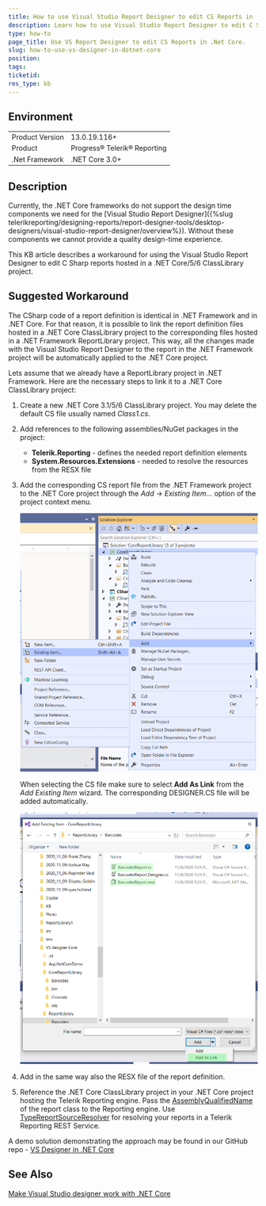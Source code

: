 ```yaml
---
title: How to use Visual Studio Report Designer to edit CS Reports in .Net Core Projects
description: Learn how to use Visual Studio Report Designer to edit C Sharp Reports in .Net Core Projects.
type: how-to
page_title: Use VS Report Designer to edit CS Reports in .Net Core.
slug: how-to-use-vs-designer-in-dotnet-core
position: 
tags: 
ticketid: 
res_type: kb
---
```


## Environment
<table>
	<tbody>
		<tr>
			<td>Product Version</td>
			<td>13.0.19.116+</td>
		</tr>
		<tr>
			<td>Product</td>
			<td>Progress® Telerik® Reporting</td>
		</tr>
		<tr>
			<td>.Net Framework</td>
			<td>.NET Core 3.0+</td>
		</tr>
	</tbody>
</table>


## Description

Currently, the .NET Core frameworks do not support the design time components we need for the [Visual Studio Report Designer]({%slug telerikreporting/designing-reports/report-designer-tools/desktop-designers/visual-studio-report-designer/overview%}). Without these components we cannot provide a quality design-time experience. 

This KB article describes a workaround for using the Visual Studio Report Designer to edit C Sharp reports hosted in a .NET Core/5/6 ClassLibrary project.

## Suggested Workaround

The CSharp code of a report definition is identical in .NET Framework and in .NET Core. For that reason, it is possible to link the report definition files hosted in a .NET Core ClassLibrary project to the corresponding files hosted in a .NET Framework ReportLibrary project. This way, all the changes made with the Visual Studio Report Designer to the report in the .NET Framework project will be automatically applied to the .NET Core project. 

Lets assume that we already have a ReportLibrary project in .NET Framework. Here are the necessary steps to link it to a .NET Core ClassLibrary project:

1. Create a new .NET Core 3.1/5/6 ClassLibrary project. You may delete the default CS file usually named _Class1.cs_. 

2. Add references to the following assemblies/NuGet packages in the project: 

    * __Telerik.Reporting__ - defines the needed report definition elements
    * __System.Resources.Extensions__ - needed to resolve the resources from the RESX file

3. Add the corresponding CS report file from the .NET Framework project to the .NET Core project through the _Add_ -> _Existing Item..._ option of the project context menu. 

	![Add Existing Item](images/addexistingitem.png) 

	When selecting the CS file make sure to select __Add As Link__ from the _Add Existing Item_ wizard. The corresponding DESIGNER.CS file will be added automatically. 

	![Add As Link](images/addaslink.png) 

4. Add in the same way also the RESX file of the report definition. 

5. Reference the .NET Core ClassLibrary project in your .NET Core project hosting the Telerik Reporting engine. Pass the [AssemblyQualifiedName](https://docs.microsoft.com/en-us/dotnet/api/system.type.assemblyqualifiedname?view=netcore-3.1) of the report class to the Reporting engine. Use [TypeReportSourceResolver](/reporting/api/Telerik.Reporting.Services.TypeReportSourceResolver.html) for resolving your reports in a Telerik Reporting REST Service. 

A demo solution demonstrating the approach may be found in our GitHub repo - [VS Designer in .NET Core](https://github.com/telerik/reporting-samples/tree/master/VS%20designer%20Core)

## See Also

[Make Visual Studio designer work with .NET Core](https://feedback.telerik.com/reporting/1383925-make-visual-studio-designer-work-with-net-core-a-k-a-sdk-style-projects)
